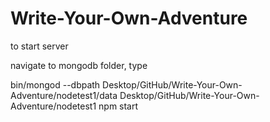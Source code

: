 # Write-Your-Own-Adventure

to start server

navigate to mongodb folder, type 

bin/mongod --dbpath Desktop/GitHub/Write-Your-Own-Adventure/nodetest1/data
Desktop/GitHub/Write-Your-Own-Adventure/nodetest1 npm start
